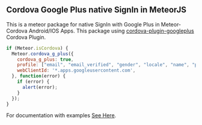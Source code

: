 Cordova Google Plus native SignIn in MeteorJS
-----------------------------
This is a meteor package for native SignIn with Google Plus in Meteor-Cordova Android/IOS Apps. 
This package using [cordova-plugin-googleplus](https://www.npmjs.com/package/cordova-plugin-googleplus) Cordova Plugin.

```js
if (Meteor.isCordova) {
  Meteor.cordova_g_plus({
    cordova_g_plus: true,
    profile: ["email", "email_verified", "gender", "locale", "name", "picture"],
    webClientId: '*.apps.googleusercontent.com',
  }, function(error) {
    if (error) {
      alert(error);
    }
  });
}
```

For documentation with examples [See Here](https://github.com/sujith3g/meteor-g-plus).
